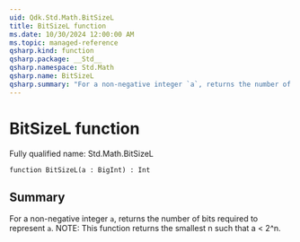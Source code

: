 ```yaml
---
uid: Qdk.Std.Math.BitSizeL
title: BitSizeL function
ms.date: 10/30/2024 12:00:00 AM
ms.topic: managed-reference
qsharp.kind: function
qsharp.package: __Std__
qsharp.namespace: Std.Math
qsharp.name: BitSizeL
qsharp.summary: "For a non-negative integer `a`, returns the number of bits required to represent `a`. NOTE: This function returns the smallest n such that a < 2^n."
---
```


# BitSizeL function

Fully qualified name: Std.Math.BitSizeL

```qsharp
function BitSizeL(a : BigInt) : Int
```

## Summary
For a non-negative integer `a`, returns the number of bits required to represent `a`.
NOTE: This function returns the smallest n such that a < 2^n.
